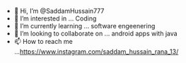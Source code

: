 - 👋 Hi, I’m @SaddamHussain777
- 👀 I’m interested in ... Coding
- 🌱 I’m currently learning ... software engeenering
- 💞️ I’m looking to collaborate on ... android apps with java
- 📫 How to reach me ...https://www.instagram.com/saddam_hussain_rana_13/

<!---
SaddamHussain777/SaddamHussain777 is a ✨ special ✨ repository because its `README.md` (this file) appears on your GitHub profile.
You can click the Preview link to take a look at your changes.
--->
